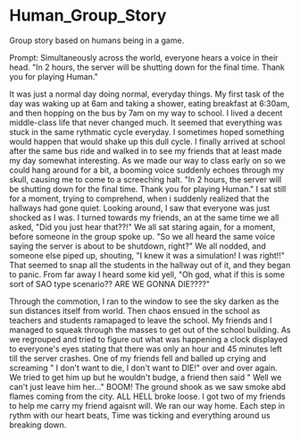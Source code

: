 # Human_Group_Story
Group story based on humans being in a game.

Prompt: Simultaneously across the world, everyone hears a voice in their head. "In 2 hours, the server will be shutting down for the final time. Thank you for playing Human."

  It was just a normal day doing normal, everyday things. My first task of the day was waking up at 6am and taking a shower, eating breakfast at 6:30am, and then hopping on the bus by 7am on my way to school. I lived a decent middle-class life that never changed much. It seemed that everything was stuck in the same rythmatic cycle everyday. I sometimes hoped something would happen that would shake up this dull cycle. I finally arrived at school after the same bus ride and walked in to see my friends that at least made my day somewhat interesting.
  As we made our way to class early on so we could hang around for a bit, a booming voice suddenly echoes through my skull, causing me to come to a screeching halt. "In 2 hours, the server will be shutting down for the final time. Thank you for playing Human." I sat still for a moment, trying to comprehend, when i suddenly realized that the hallways had gone quiet. Looking around, I saw that everyone was just shocked as I was. I turned towards my friends, an at the same time we all asked, "Did you just hear that??!" We all sat staring again, for a moment, before someone in the group spoke up. "So we all heard the same voice saying the server is about to be shutdown, right?" We all nodded, and someone else piped up, shouting, "I knew it was a simulation! I was right!!" That seemed to snap all the students in the hallway out of it, and they began to panic. From far away I heard some kid yell, "Oh god, what if this is some sort of SAO type scenario?? ARE WE GONNA DIE????"

  Through the commotion, I ran to the window to see the sky darken as the sun distances itself from world. Then chaos ensued in the school as teachers and students ramapaged to leave the school. My friends and I managed to squeak through the masses to get out of the school building. As we regrouped and tried to figure out what was happening a clock displayed to everyone's eyes stating that there was only an hour and 45 minutes left till the server crashes. One of my friends fell and balled up crying and screaming " I don't want to die, I don't want to DIE!" over and over again. We tried to get him up but he wouldn't budge, a friend then said " Well we can't just leave him her..." BOOM! The ground shook as we saw smoke abd flames coming from the city. ALL HELL broke loose. I got two of my friends to help me carry my friend agaisnt will. We ran our way home. Each step in rythm with our heart beats, Time was ticking and everything around us breaking down.    
 
